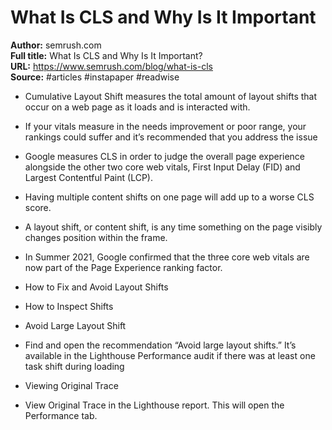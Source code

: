 # What Is CLS and Why Is It Important

**Author:** semrush.com  
**Full title:** What Is CLS and Why Is It Important?  
**URL:** https://www.semrush.com/blog/what-is-cls  
**Source:** #articles #instapaper #readwise

- Cumulative Layout Shift measures the total amount of layout shifts that occur on a web page as it loads and is interacted with. 
   
- If your vitals measure in the needs improvement or poor range, your rankings could suffer and it’s recommended that you address the issue 
   
- Google measures CLS in order to judge the overall page experience alongside the other two core web vitals, First Input Delay (FID) and Largest Contentful Paint (LCP). 
   
- Having multiple content shifts on one page will add up to a worse CLS score. 
   
- A layout shift, or content shift, is any time something on the page visibly changes position within the frame. 
   
- In Summer 2021, Google confirmed that the three core web vitals are now part of the Page Experience ranking factor. 
   
- How to Fix and Avoid Layout Shifts 
   
- How to Inspect Shifts 
   
- Avoid Large Layout Shift 
   
- Find and open the recommendation “Avoid large layout shifts.” It’s available in the Lighthouse Performance audit if there was at least one task shift during loading 
   
- Viewing Original Trace 
   
- View Original Trace in the Lighthouse report. This will open the Performance tab. 
   
